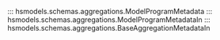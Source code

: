 ::: hsmodels.schemas.aggregations.ModelProgramMetadata
::: hsmodels.schemas.aggregations.ModelProgramMetadataIn
::: hsmodels.schemas.aggregations.BaseAggregationMetadataIn
